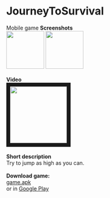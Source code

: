 # JourneyToSurvival
Mobile game
**Screenshots** <br >
<img src="Screenshot_20190907_174545_com.RedRock.HelixRiseWIP.jpg" width= "100">
<img src="Screenshot_20190907_174607_com.RedRock.HelixRiseWIP.jpg" width= "100">
<br ><br >
**Video**<br >
<a href="movie23.mp4" target="_blank"><img src="Screenshot_20190907_174447_com.RedRock.HelixRiseWIP.jpg" 
alt="" width="150" border="10" /></a>
<br ><br >
**Short description**<br >
Try to jump as high as you can.
<br ><br >
**Download game:**<br >
[game.apk](game.apk)<br >
or in [Google Play](https://play.google.com/store/apps/details?id=com.RedRock.HelixRise)

